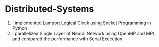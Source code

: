 # Distributed-Systems
1. I implemented Lamport Logical Clock using Socket Programming in Python
2. I parallelized Single Layer of Neural Network using OpenMP and MPI and compared the performance with Serial Execution

